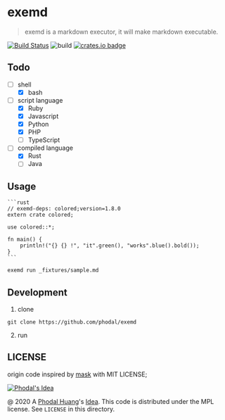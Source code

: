 # exemd

> exemd is a markdown executor, it will make markdown executable. 

[![Build Status](https://travis-ci.org/phodal/exemd.svg?branch=master)](https://travis-ci.org/phodal/exemd)
![build](https://github.com/phodal/exemd/workflows/build/badge.svg)
[![crates.io badge](https://img.shields.io/crates/v/exemd.svg)](https://crates.io/crates/exemd)<br/>

## Todo

 - [ ] shell
   - [x] bash
 - [ ] script language
   - [x] Ruby
   - [x] Javascript
   - [x] Python
   - [x] PHP
   - [ ] TypeScript
 - [ ] compiled language
   - [x] Rust
   - [ ] Java
 
## Usage

````
```rust
// exemd-deps: colored;version=1.8.0 
extern crate colored;

use colored::*;

fn main() {
    println!("{} {} !", "it".green(), "works".blue().bold());
}
```
````

```bash
exemd run _fixtures/sample.md
```

## Development

1. clone

```
git clone https://github.com/phodal/exemd
```

2. run

## LICENSE

origin code inspired by [mask](https://github.com/jakedeichert/mask) with MIT LICENSE;

[![Phodal's Idea](http://brand.phodal.com/shields/idea-small.svg)](http://ideas.phodal.com/)

@ 2020 A [Phodal Huang](https://www.phodal.com)'s [Idea](http://github.com/phodal/ideas).  This code is distributed under the MPL license. See `LICENSE` in this directory.
